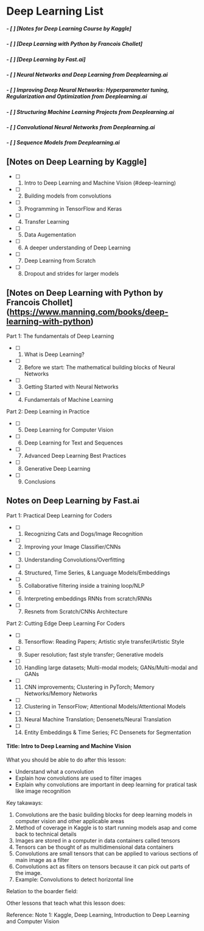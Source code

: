 # Deep Learning List

##### - [ ] [Notes for Deep Learning Course by Kaggle]
##### - [ ] [Deep Learning with Python by Francois Chollet]
##### - [ ] [Deep Learning by Fast.ai]
##### - [ ] Neural Networks and Deep Learning from Deeplearning.ai
##### - [ ] Improving Deep Neural Networks: Hyperparameter tuning, Regularization and Optimization from Deeplearning.ai
##### - [ ] Structuring Machine Learning Projects from Deeplearning.ai
##### - [ ] Convolutional Neural Networks from Deeplearning.ai
##### - [ ] Sequence Models from Deeplearning.ai
 
## [Notes on Deep Learning by Kaggle]

- [ ] 1. Intro to Deep Learning and Machine Vision (#deep-learning)
- [ ] 2. Building models from convolutions
- [ ] 3. Programming in TensorFlow and Keras
- [ ] 4. Transfer Learning 
- [ ] 5. Data Augementation
- [ ] 6. A deeper understanding of Deep Learning
- [ ] 7. Deep Learning from Scratch 
- [ ] 8. Dropout and strides for larger models

## [Notes on Deep Learning with Python by Francois Chollet] (https://www.manning.com/books/deep-learning-with-python)

Part 1: The fundamentals of Deep Learning
- [ ] 1. What is Deep Learning? 
- [ ] 2. Before we start: The mathematical building blocks of Neural Networks
- [ ] 3. Getting Started with Neural Networks 
- [ ] 4. Fundamentals of Machine Learning

Part 2: Deep Learning in Practice
- [ ] 5. Deep Learning for Computer Vision
- [ ] 6. Deep Learning for Text and Sequences
- [ ] 7. Advanced Deep Learning Best Practices
- [ ] 8. Generative Deep Learning 
- [ ] 9. Conclusions

## Notes on Deep Learning by Fast.ai 

Part 1: Practical Deep Learning for Coders
- [ ] 1. Recognizing Cats and Dogs/Image Recognition
- [ ] 2. Improving your Image Classifier/CNNs
- [ ] 3. Understanding Convolutions/Overfitting
- [ ] 4. Structured, Time Series, & Language Models/Embeddings
- [ ] 5. Collaborative filtering inside a training loop/NLP
- [ ] 6. Interpreting embeddings RNNs from scratch/RNNs
- [ ] 7. Resnets from Scratch/CNNs Architecture 

Part 2: Cutting Edge Deep Learning For Coders 
- [ ] 8. Tensorflow: Reading Papers; Artistic style transfer/Artistic Style
- [ ] 9. Super resolution; fast style transfer; Generative models
- [ ] 10. Handling large datasets; Multi-modal models; GANs/Multi-modal and GANs
- [ ] 11. CNN improvements; Clustering in PyTorch; Memory Networks/Memory Networks
- [ ] 12. Clustering in TensorFlow; Attentional Models/Attentional Models 
- [ ] 13. Neural Machine Translation; Densenets/Neural Translation
- [ ] 14. Entity Embeddings & Time Series; FC Densenets for Segmentation

<a name="deep-learning"></a>
#### Title: Intro to Deep Learning and Machine Vision
What you should be able to do after this lesson: 
  - Understand what a convolution
  - Explain how convolutions are used to filter images
  - Explain why convolutions are important in deep learning for pratical task like image recognition

Key takaways:

1. Convolutions are the basic building blocks for deep learning models in computer vision and other applicable areas
2. Method of coverage in Kaggle is to start running models asap and come back to technical details
3. Images are stored in a computer in data containers called tensors
4. Tensors can be thought of as multidimensional data containers
5. Convolutions are small tensors that can be applied to various sections of main image as a filter
6. Convolutions act as filters on tensors because it can pick out parts of the image. 
7. Example: Convolutions to detect horizontal line 

Relation to the boarder field: 

Other lessons that teach what this lesson does: 

Reference: Note 1: Kaggle, Deep Learning, Introduction to Deep Learning and Computer Vision
